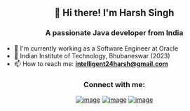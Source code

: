 <div align="center">
  <h2 align = "center"> 👋 Hi there! I'm Harsh Singh </h2>
</div>

<h3 align="center">A passionate Java developer from India</h3>

- 🔭 I'm currently working as a Software Engineer at Oracle
- :star2: Indian Institute of Technology, Bhubaneswar (2023)
- 📫 How to reach me: **intelligent24harsh@gmail.com**

<h3 align="center">Connect with me:</h3>
<div align="center">

[![image](https://img.shields.io/badge/LinkedIn-0077B5?style=for-the-badge&logo=linkedin&logoColor=white)](https://www.linkedin.com/in/harsh-singh-jadon-55ab4519a/)
[![image](https://img.shields.io/badge/Twitter-1DA1F2?style=for-the-badge&logo=twitter&logoColor=white)](https://twitter.com/harshsjadon)
[![image](https://img.shields.io/badge/Gmail-D14836?style=for-the-badge&logo=gmail&logoColor=white)](mailto:intelligent24harsh@gmail.com)
  
</div>
